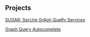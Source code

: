 ## Projects

[SUGAR: SecUre GrAph QueRy Services](https://www.comp.hkbu.edu.hk/~bchoi/sugar.html)

[Graph Query Autocomplete](https://www.comp.hkbu.edu.hk/~csppyi/autoc/)
